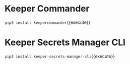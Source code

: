 # Keeper Commander

`pip3 install keepercommander`{{execute}}

# Keeper Secrets Manager CLI

`pip3 install keeper-secrets-manager-cli`{{execute}}
